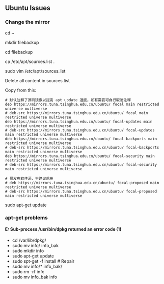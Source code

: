 ## Ubuntu Issues

### Change the mirror

cd ~

mkdir filebackup

cd filebackup

cp /etc/apt/sources.list .

sudo vim /etc/apt/sources.list

Delete all content in sources.list

Copy from this:

```shell
# 默认注释了源码镜像以提高 apt update 速度，如有需要可自行取消注释
deb https://mirrors.tuna.tsinghua.edu.cn/ubuntu/ focal main restricted universe multiverse
# deb-src https://mirrors.tuna.tsinghua.edu.cn/ubuntu/ focal main restricted universe multiverse
deb https://mirrors.tuna.tsinghua.edu.cn/ubuntu/ focal-updates main restricted universe multiverse
# deb-src https://mirrors.tuna.tsinghua.edu.cn/ubuntu/ focal-updates main restricted universe multiverse
deb https://mirrors.tuna.tsinghua.edu.cn/ubuntu/ focal-backports main restricted universe multiverse
# deb-src https://mirrors.tuna.tsinghua.edu.cn/ubuntu/ focal-backports main restricted universe multiverse
deb https://mirrors.tuna.tsinghua.edu.cn/ubuntu/ focal-security main restricted universe multiverse
# deb-src https://mirrors.tuna.tsinghua.edu.cn/ubuntu/ focal-security main restricted universe multiverse

# 预发布软件源，不建议启用
# deb https://mirrors.tuna.tsinghua.edu.cn/ubuntu/ focal-proposed main restricted universe multiverse
# deb-src https://mirrors.tuna.tsinghua.edu.cn/ubuntu/ focal-proposed main restricted universe multiverse
```

sudo apt-get update



### apt-get problems

#### E: Sub-process /usr/bin/dpkg returned an error code (1)

* cd /var/lib/dpkg/
* sudo mv info/ info_bak
* sudo mkdir info
* sudo apt-get update
* sudo spt-get -f install  # Repair
* sudo mv info/* info_bak/
* sudo rm -rf info
* sudo mv info_bak info


